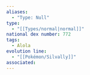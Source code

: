```yaml
---
aliases:
  - "Type: Null"
type:
  - "[[Types/normal|normal]]"
national dex number: 772
tags:
  - Alola
evolution line:
  - "[[Pokémon/Silvally]]"
associated: 
---
```


